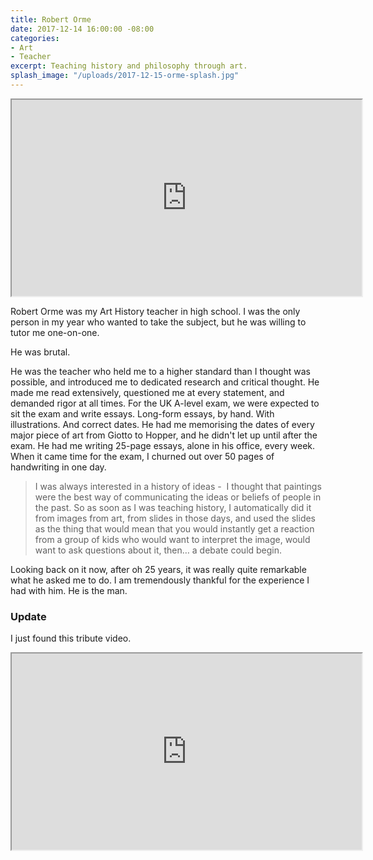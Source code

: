 ```yaml
---
title: Robert Orme
date: 2017-12-14 16:00:00 -08:00
categories:
- Art
- Teacher
excerpt: Teaching history and philosophy through art.
splash_image: "/uploads/2017-12-15-orme-splash.jpg"
---
```


<iframe loading="lazy" width="560" height="314" src="https://youtu.be/J9aHyn3U3wQ" allowfullscreen="allowfullscreen" data-mce-fragment="1"></iframe>

Robert Orme was my Art History teacher in high school. I was the only person in my year who wanted to take the subject, but he was willing to tutor me one-on-one.

He was brutal.

He was the teacher who held me to a higher standard than I thought was possible, and introduced me to dedicated research and critical thought. He made me read extensively, questioned me at every statement, and demanded rigor at all times. For the UK A-level exam, we were expected to sit the exam and write essays. Long-form essays, by hand. With illustrations. And correct dates. He had me memorising the dates of every major piece of art from Giotto to Hopper, and he didn't let up until after the exam. He had me writing 25-page essays, alone in his office, every week. When it came time for the exam, I churned out over 50 pages of handwriting in one day.

> I was always interested in a history of ideas -  I thought that paintings were the best way of communicating the ideas or beliefs of people in the past. So as soon as I was teaching history, I automatically did it from images from art, from slides in those days, and used the slides as the thing that would mean that you would instantly get a reaction from a group of kids who would want to interpret the image, would want to ask questions about it, then… a debate could begin.

Looking back on it now, after oh 25 years, it was really quite remarkable what he asked me to do. I am tremendously thankful for the experience I had with him. He is the man.


### Update

I just found this tribute video.

<iframe loading="lazy" width="560" height="314" src="https://www.youtube.com/embed/D0NZdz8dLLM" allowfullscreen="allowfullscreen" data-mce-fragment="1"></iframe>